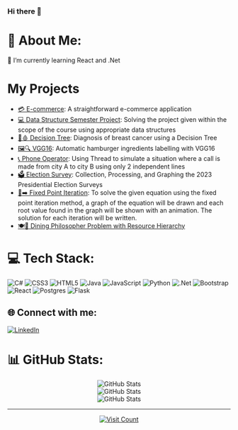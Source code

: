 ### Hi there 👋
# 💫 About Me:
🌱 I’m currently learning React and .Net<br>

# My Projects
- [💳 E-commerce](): A straightforward e-commerce application 
- [💻 Data Structure Semester Project](): Solving the project given within the scope of the course using appropriate data structures
- [🌳🩸 Decision Tree](): Diagnosis of breast cancer using a Decision Tree
- [🖼️🔍 VGG16](): Automatic hamburger ingredients labelling with VGG16 
- [📞 Phone Operator](): Using Thread to simulate a situation where a call is made from city A to city B using only 2 independent lines
- [🗳️ Election Survey](https://github.com/atakankarakoc/Election-Survey): Collection, Processing, and Graphing the 2023 Presidential Election Surveys 
- [🔄➡️ Fixed Point Iteration](https://github.com/atakankarakoc/FixedPointIteration): To solve the given equation using the fixed point iteration method, a graph of the equation will be drawn and each root value found in the graph will be shown with an animation. The solution for each iteration will be written.
- [🍽️🤔 Dining Philosopher Problem with Resource Hierarchy]()

# 💻 Tech Stack:
![C#](https://img.shields.io/badge/c%23-%23239120.svg?style=flat&logo=csharp&logoColor=white) ![CSS3](https://img.shields.io/badge/css3-%231572B6.svg?style=flat&logo=css3&logoColor=white) ![HTML5](https://img.shields.io/badge/html5-%23E34F26.svg?style=flat&logo=html5&logoColor=white) ![Java](https://img.shields.io/badge/java-%23ED8B00.svg?style=flat&logo=openjdk&logoColor=white) ![JavaScript](https://img.shields.io/badge/javascript-%23323330.svg?style=flat&logo=javascript&logoColor=%23F7DF1E) ![Python](https://img.shields.io/badge/python-3670A0?style=flat&logo=python&logoColor=ffdd54) ![.Net](https://img.shields.io/badge/.NET-5C2D91?style=flat&logo=.net&logoColor=white) ![Bootstrap](https://img.shields.io/badge/bootstrap-%238511FA.svg?style=flat&logo=bootstrap&logoColor=white) ![React](https://img.shields.io/badge/react-%2320232a.svg?style=flat&logo=react&logoColor=%2361DAFB) ![Postgres](https://img.shields.io/badge/postgres-%23316192.svg?style=flat&logo=postgresql&logoColor=white) ![Flask](https://img.shields.io/badge/flask-%23000.svg?style=flat&logo=flask&logoColor=white)

## 🌐 Connect with me:
[![LinkedIn](https://img.shields.io/badge/LinkedIn-%230077B5.svg?logo=linkedin&logoColor=white)](https://linkedin.com/in/atakank) 


# 📊 GitHub Stats:
<div align="center">
  <img src="https://github-readme-stats.vercel.app/api?username=atakankarakoc&theme=nightowl&hide_border=true&include_all_commits=true&count_private=false" alt="GitHub Stats"><br>
  <img src="https://github-readme-streak-stats.herokuapp.com/?user=atakankarakoc&theme=nightowl&hide_border=true" alt="GitHub Stats"><br>
  <img src="https://github-readme-stats.vercel.app/api/top-langs/?username=atakankarakoc&theme=nightowl&hide_border=true&include_all_commits=true&count_private=false&layout=compact" alt="GitHub Stats"><br>
</div>


<hr>

<div align="center">
  <a href="https://visitcount.itsvg.in/api?id=atakankarakoc&icon=5&color=3">
    <img src="https://visitcount.itsvg.in/api?id=atakankarakoc&icon=5&color=3" alt="Visit Count">
  </a>
</div>

